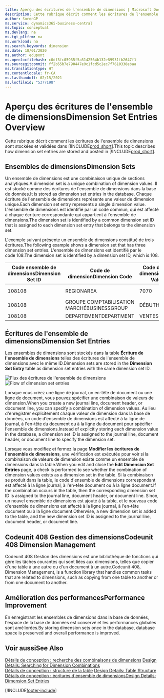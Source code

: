 ```yaml
---
title: Aperçu des écritures de l'ensemble de dimensions | Microsoft Docs
description: Cette rubrique décrit comment les écritures de l'ensemble de dimensions sont stockées et reportées dans Dynamics 365.
author: SorenGP
ms.service: dynamics365-business-central
ms.topic: conceptual
ms.devlang: na
ms.tgt_pltfrm: na
ms.workload: na
ms.search.keywords: dimension
ms.date: 10/01/2020
ms.author: edupont
ms.openlocfilehash: c0df3fc05935f5a3142564b132e89931fb2647f1
ms.sourcegitcommit: ff2b55b7e790447e0c1fcd5c2ec7f7610338ebaa
ms.translationtype: HT
ms.contentlocale: fr-CA
ms.lasthandoff: 02/15/2021
ms.locfileid: "5377198"
---
```

# <a name="dimension-set-entries-overview"></a><span data-ttu-id="b6d5b-103">Aperçu des écritures de l'ensemble de dimensions</span><span class="sxs-lookup"><span data-stu-id="b6d5b-103">Dimension Set Entries Overview</span></span>
<span data-ttu-id="b6d5b-104">Cette rubrique décrit comment les écritures de l'ensemble de dimensions sont stockées et validées dans [!INCLUDE[prod_short](includes/prod_short.md)].</span><span class="sxs-lookup"><span data-stu-id="b6d5b-104">This topic describes how dimension set entries are stored and posted in [!INCLUDE[prod_short](includes/prod_short.md)].</span></span>  

## <a name="dimension-sets"></a><span data-ttu-id="b6d5b-105">Ensembles de dimensions</span><span class="sxs-lookup"><span data-stu-id="b6d5b-105">Dimension Sets</span></span>  
<span data-ttu-id="b6d5b-106">Un ensemble de dimensions est une combinaison unique de sections analytiques.</span><span class="sxs-lookup"><span data-stu-id="b6d5b-106">A dimension set is a unique combination of dimension values.</span></span> <span data-ttu-id="b6d5b-107">Il est stocké comme des écritures de l'ensemble de dimensions dans la base de données.</span><span class="sxs-lookup"><span data-stu-id="b6d5b-107">It is stored as dimension set entries in the database.</span></span> <span data-ttu-id="b6d5b-108">Chaque écriture de l'ensemble de dimensions représente une valeur de dimension unique.</span><span class="sxs-lookup"><span data-stu-id="b6d5b-108">Each dimension set entry represents a single dimension value.</span></span> <span data-ttu-id="b6d5b-109">L'ensemble de dimensions est identifié par un code commun, qui est affecté à chaque écriture correspondante qui appartient à l'ensemble de dimensions.</span><span class="sxs-lookup"><span data-stu-id="b6d5b-109">The dimension set is identified by a common dimension set ID that is assigned to each dimension set entry that belongs to the dimension set.</span></span>  

<span data-ttu-id="b6d5b-110">L'exemple suivant présente un ensemble de dimensions constitué de trois écritures.</span><span class="sxs-lookup"><span data-stu-id="b6d5b-110">The following example shows a dimension set that has three dimension set entries.</span></span> <span data-ttu-id="b6d5b-111">L'ensemble de dimensions est identifié par le code 108.</span><span class="sxs-lookup"><span data-stu-id="b6d5b-111">The dimension set is identified by a dimension set ID, which is 108.</span></span>  

|<span data-ttu-id="b6d5b-112">Code ensemble de dimensions</span><span class="sxs-lookup"><span data-stu-id="b6d5b-112">Dimension Set ID</span></span>|<span data-ttu-id="b6d5b-113">Code de dimension</span><span class="sxs-lookup"><span data-stu-id="b6d5b-113">Dimension Code</span></span>|<span data-ttu-id="b6d5b-114">Code de valeur de dimension</span><span class="sxs-lookup"><span data-stu-id="b6d5b-114">Dimension Value Code</span></span>|<span data-ttu-id="b6d5b-115">Nom de la valeur de dimension</span><span class="sxs-lookup"><span data-stu-id="b6d5b-115">Dimension Value Name</span></span>|  
|----------------------|--------------------|--------------------------|--------------------------|  
|<span data-ttu-id="b6d5b-116">108</span><span class="sxs-lookup"><span data-stu-id="b6d5b-116">108</span></span>|<span data-ttu-id="b6d5b-117">REGION</span><span class="sxs-lookup"><span data-stu-id="b6d5b-117">AREA</span></span>|<span data-ttu-id="b6d5b-118">70</span><span class="sxs-lookup"><span data-stu-id="b6d5b-118">70</span></span>|<span data-ttu-id="b6d5b-119">Amérique du Nord</span><span class="sxs-lookup"><span data-stu-id="b6d5b-119">America North</span></span>|  
|<span data-ttu-id="b6d5b-120">108</span><span class="sxs-lookup"><span data-stu-id="b6d5b-120">108</span></span>|<span data-ttu-id="b6d5b-121">GROUPE COMPTABILISATION MARCHÉ</span><span class="sxs-lookup"><span data-stu-id="b6d5b-121">BUSINESSGROUP</span></span>|<span data-ttu-id="b6d5b-122">DÉBUT</span><span class="sxs-lookup"><span data-stu-id="b6d5b-122">HOME</span></span>|<span data-ttu-id="b6d5b-123">Accueil</span><span class="sxs-lookup"><span data-stu-id="b6d5b-123">Home</span></span>|  
|<span data-ttu-id="b6d5b-124">108</span><span class="sxs-lookup"><span data-stu-id="b6d5b-124">108</span></span>|<span data-ttu-id="b6d5b-125">DEPARTEMENT</span><span class="sxs-lookup"><span data-stu-id="b6d5b-125">DEPARTMENT</span></span>|<span data-ttu-id="b6d5b-126">VENTES</span><span class="sxs-lookup"><span data-stu-id="b6d5b-126">SALES</span></span>|<span data-ttu-id="b6d5b-127">Vente</span><span class="sxs-lookup"><span data-stu-id="b6d5b-127">Sales</span></span>|  

## <a name="dimension-set-entries"></a><span data-ttu-id="b6d5b-128">Écritures de l'ensemble de dimensions</span><span class="sxs-lookup"><span data-stu-id="b6d5b-128">Dimension Set Entries</span></span>  
<span data-ttu-id="b6d5b-129">Les ensembles de dimensions sont stockés dans la table **Écriture de l'ensemble de dimensions** telles des écritures de l'ensemble de dimensions avec le même ID.</span><span class="sxs-lookup"><span data-stu-id="b6d5b-129">Dimension sets are stored in the **Dimension Set Entry** table as dimension set entries with the same dimension set ID.</span></span>  

<span data-ttu-id="b6d5b-130">![Flux des écritures de l'ensemble de dimensions](media/dimensionentrynav7.png "Flux des écritures de l'ensemble de dimensions")</span><span class="sxs-lookup"><span data-stu-id="b6d5b-130">![Flow of dimension set entries](media/dimensionentrynav7.png "Flow of dimension set entries")</span></span>  

<span data-ttu-id="b6d5b-131">Lorsque vous créez une ligne de journal, un en-tête de document ou une ligne de document, vous pouvez spécifier une combinaison de valeurs de dimension.</span><span class="sxs-lookup"><span data-stu-id="b6d5b-131">When you create a new journal line, document header, or document line, you can specify a combination of dimension values.</span></span> <span data-ttu-id="b6d5b-132">Au lieu d'enregistrer explicitement chaque valeur de dimension dans la base de données, un code d'ensemble de dimensions est affecté à la ligne de journal, à l'en-tête du document ou à la ligne du document pour spécifier l'ensemble de dimensions.</span><span class="sxs-lookup"><span data-stu-id="b6d5b-132">Instead of explicitly storing each dimension value in the database, a dimension set ID is assigned to the journal line, document header, or document line to specify the dimension set.</span></span>  

<span data-ttu-id="b6d5b-133">Lorsque vous modifiez et fermez la page **Modifier les écritures de l'ensemble de dimensions**, une vérification est exécutée pour voir si la combinaison de valeurs de dimension existe comme un ensemble de dimensions dans la table.</span><span class="sxs-lookup"><span data-stu-id="b6d5b-133">When you edit and close the **Edit Dimension Set Entries** page, a check is performed to see whether the combination of dimension values exists as a dimension set in the table.</span></span> <span data-ttu-id="b6d5b-134">Si la combinaison se produit dans la table, le code d'ensemble de dimensions correspondant est affecté à la ligne journal, à l'en-tête document ou à la ligne document.</span><span class="sxs-lookup"><span data-stu-id="b6d5b-134">If the combination occurs in the table, then the corresponding dimension set ID is assigned to the journal line, document header, or document line.</span></span> <span data-ttu-id="b6d5b-135">Sinon, un nouvel ensemble de dimensions est ajouté à la table, et le nouveau code d'ensemble de dimensions est affecté à la ligne journal, à l'en-tête document ou à la ligne document.</span><span class="sxs-lookup"><span data-stu-id="b6d5b-135">Otherwise, a new dimension set is added to the table, and the new dimension set ID is assigned to the journal line, document header, or document line.</span></span>

## <a name="codeunit-408-dimension-management"></a><span data-ttu-id="b6d5b-136">Codeunit 408 Gestion des dimensions</span><span class="sxs-lookup"><span data-stu-id="b6d5b-136">Codeunit 408 Dimension Management</span></span>
<span data-ttu-id="b6d5b-137">Codeunit 408 Gestion des dimensions est une bibliothèque de fonctions qui gère les tâches courantes qui sont liées aux dimensions, telles que copier d'une table à une autre ou d'un document à un autre.</span><span class="sxs-lookup"><span data-stu-id="b6d5b-137">Codeunit 408, Dimension Management, is a function library that handles common tasks that are related to dimensions, such as copying from one table to another or from one document to another.</span></span>

## <a name="performance-improvement"></a><span data-ttu-id="b6d5b-138">Amélioration des performances</span><span class="sxs-lookup"><span data-stu-id="b6d5b-138">Performance Improvement</span></span>  
<span data-ttu-id="b6d5b-139">En enregistrant les ensembles de dimensions dans la base de données, l'espace de la base de données est conservé et les performances globales sont améliorées.</span><span class="sxs-lookup"><span data-stu-id="b6d5b-139">By storing dimension sets once in the database, database space is preserved and overall performance is improved.</span></span>  

## <a name="see-also"></a><span data-ttu-id="b6d5b-140">Voir aussi</span><span class="sxs-lookup"><span data-stu-id="b6d5b-140">See Also</span></span>  
<span data-ttu-id="b6d5b-141">[Détails de conception : recherche des combinaisons de dimensions](design-details-searching-for-dimension-combinations.md) </span><span class="sxs-lookup"><span data-stu-id="b6d5b-141">[Design Details: Searching for Dimension Combinations](design-details-searching-for-dimension-combinations.md) </span></span>  
<span data-ttu-id="b6d5b-142">[Détails de conception : structure de la table](design-details-table-structure.md) </span><span class="sxs-lookup"><span data-stu-id="b6d5b-142">[Design Details: Table Structure](design-details-table-structure.md) </span></span>  
[<span data-ttu-id="b6d5b-143">Détails de conception : écritures d'ensemble de dimensions</span><span class="sxs-lookup"><span data-stu-id="b6d5b-143">Design Details: Dimension Set Entries</span></span>](design-details-dimension-set-entries.md)   


[!INCLUDE[footer-include](includes/footer-banner.md)]